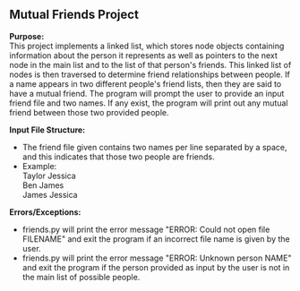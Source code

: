 Mutual Friends Project
-----------------------

**Purpose:**  
This project implements a linked list, which stores node objects containing information about the person it represents as well as pointers to the next node in the main list and to the list of that person's friends. This linked list of nodes is then traversed to determine friend relationships between people. If a name appears in two different people's friend lists, then they are said to have a mutual friend. The program will prompt the user to provide an input friend file and two names. If any exist, the program will print out any mutual friend between those two provided people.

**Input File Structure:**  
  * The friend file given contains two names per line separated by a space, and this indicates that those two people are friends.  
  * Example:  
    Taylor Jessica  
    Ben James  
    James Jessica
  
**Errors/Exceptions:**  
  * friends.py will print the error message "ERROR: Could not open file FILENAME" and exit the program if an incorrect file name is given by the user.  
  * friends.py will print the error message "ERROR: Unknown person NAME" and exit the program if the person provided as input by the user is not in the main list of possible people.
  
